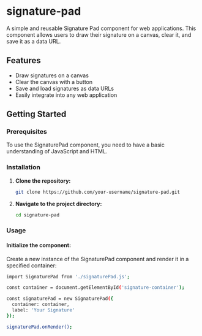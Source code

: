 # signature-pad
A simple and reusable Signature Pad component for web applications. This component allows users to draw their signature on a canvas, clear it, and save it as a data URL.
## Features

- Draw signatures on a canvas
- Clear the canvas with a button
- Save and load signatures as data URLs
- Easily integrate into any web application

## Getting Started

### Prerequisites

To use the SignaturePad component, you need to have a basic understanding of JavaScript and HTML.

### Installation

1. **Clone the repository:**

    ```sh
    git clone https://github.com/your-username/signature-pad.git
    ```

2. **Navigate to the project directory:**

    ```sh
    cd signature-pad
    ```

### Usage
#### Initialize the component:

Create a new instance of the SignaturePad component and render it in a specified container:
```sh
import SignaturePad from './signaturePad.js';

const container = document.getElementById('signature-container');

const signaturePad = new SignaturePad({
  container: container,
  label: 'Your Signature'
});

signaturePad.onRender();
```
